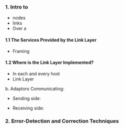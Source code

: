 ### 1. Intro to
* nodes
* links
* Over a 

#### 1.1 The Services Provided by the Link Layer
* Framing

#### 1.2 Where is the Link Layer Implemented?
* In each and every host
* Link Layer 

b. Adaptors Communicating:
* Sending side:

* Receiving side:
### 2. Error-Detection and Correction Techniques
